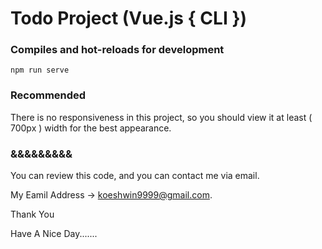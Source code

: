 # Todo Project (Vue.js { CLI })



### Compiles and hot-reloads for development
```
npm run serve
```

### Recommended

There is no responsiveness in this project, so you should view it at least ( 700px )  width for the best appearance.

### &&&&&&&&& 

You can review this code, and you can contact me via email.

My Eamil Address -> koeshwin9999@gmail.com.

Thank You

Have A Nice Day.......

